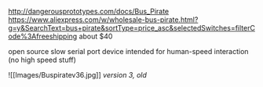 
http://dangerousprototypes.com/docs/Bus_Pirate
https://www.aliexpress.com/w/wholesale-bus-pirate.html?g=y&SearchText=bus+pirate&sortType=price_asc&selectedSwitches=filterCode%3Afreeshipping about $40

open source slow serial port device intended for human-speed interaction (no high speed stuff)

![[Images/Buspiratev36.jpg]]
*version 3, old*
